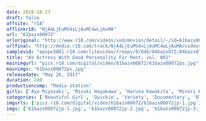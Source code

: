 ```yaml
---
date: 2018-10-27
draft: false
affsite: "r18"
afflinkr18: "NjA4LjEuMS4xLjAuMC4wLjAuMA"
url: "61bazx00072"
urloriginal: "http://www.r18.com/videos/vod/movies/detail/-/id=61bazx00072"
urlfinal: "http://media.r18.com/track/NjA4LjEuMS4xLjAuMC4wLjAuMA/videos/vod/movies/detail/-/id=61bazx00072"
samplevid: "awspv3001.r18.com/litevideo/freepv/8/84b/84bazx072/84bazx072_dmb_w.mp4"
title: "AV Actress With Good Personality For Rent. vol. 002"
mainimgurl: "pics.r18.com/digital/video/61bazx00072/61bazx00072ps.jpg"
mainimgs: "61bazx00072ps.jpg"
releasedate: "May 26, 2017"
duration: 240
productioncomp: "Media Station"
girls: ['Aya Miyazaki', 'Mizuki Hayakawa', 'Haruna Kawakita', 'Minori Kotani']
categories: ['Beautiful Girl', 'Quickie', 'Variety', 'Documentary', 'Blowjob', 'Over 4 Hours', 'Hi-Def']
imgurls: ['pics.r18.com/digital/video/61bazx00072/61bazx00072jp-1.jpg', 'pics.r18.com/digital/video/61bazx00072/61bazx00072jp-2.jpg', 'pics.r18.com/digital/video/61bazx00072/61bazx00072jp-3.jpg', 'pics.r18.com/digital/video/61bazx00072/61bazx00072jp-4.jpg', 'pics.r18.com/digital/video/61bazx00072/61bazx00072jp-5.jpg', 'pics.r18.com/digital/video/61bazx00072/61bazx00072jp-6.jpg', 'pics.r18.com/digital/video/61bazx00072/61bazx00072jp-7.jpg', 'pics.r18.com/digital/video/61bazx00072/61bazx00072jp-8.jpg', 'pics.r18.com/digital/video/61bazx00072/61bazx00072jp-9.jpg', 'pics.r18.com/digital/video/61bazx00072/61bazx00072jp-10.jpg', 'pics.r18.com/digital/video/61bazx00072/61bazx00072jp-11.jpg', 'pics.r18.com/digital/video/61bazx00072/61bazx00072jp-12.jpg', 'pics.r18.com/digital/video/61bazx00072/61bazx00072jp-13.jpg', 'pics.r18.com/digital/video/61bazx00072/61bazx00072jp-14.jpg', 'pics.r18.com/digital/video/61bazx00072/61bazx00072jp-15.jpg', 'pics.r18.com/digital/video/61bazx00072/61bazx00072jp-16.jpg', 'pics.r18.com/digital/video/61bazx00072/61bazx00072jp-17.jpg', 'pics.r18.com/digital/video/61bazx00072/61bazx00072jp-18.jpg', 'pics.r18.com/digital/video/61bazx00072/61bazx00072jp-19.jpg', 'pics.r18.com/digital/video/61bazx00072/61bazx00072jp-20.jpg']
imgs: ['61bazx00072jp-1.jpg', '61bazx00072jp-2.jpg', '61bazx00072jp-3.jpg', '61bazx00072jp-4.jpg', '61bazx00072jp-5.jpg', '61bazx00072jp-6.jpg', '61bazx00072jp-7.jpg', '61bazx00072jp-8.jpg', '61bazx00072jp-9.jpg', '61bazx00072jp-10.jpg', '61bazx00072jp-11.jpg', '61bazx00072jp-12.jpg', '61bazx00072jp-13.jpg', '61bazx00072jp-14.jpg', '61bazx00072jp-15.jpg', '61bazx00072jp-16.jpg', '61bazx00072jp-17.jpg', '61bazx00072jp-18.jpg', '61bazx00072jp-19.jpg', '61bazx00072jp-20.jpg']
---
```

